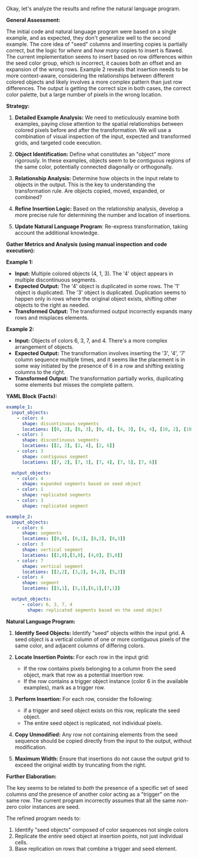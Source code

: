 Okay, let's analyze the results and refine the natural language program.

**General Assessment:**

The initial code and natural language program were based on a single example, and as expected, they don't generalize well to the second example. The core idea of "seed" columns and inserting copies is partially correct, but the logic for *where* and *how many* copies to insert is flawed. The current implementation seems to insert based on row differences within the seed color group, which is incorrect, it causes both an offset and an expansion of the wrong rows. Example 2 reveals that insertion needs to be more context-aware, considering the relationships between different colored objects and likely involves a more complex pattern than just row differences. The output is getting the correct size in both cases, the correct color palette, but a large number of pixels in the wrong location.

**Strategy:**

1.  **Detailed Example Analysis:** We need to meticulously examine both examples, paying close attention to the spatial relationships between colored pixels before and after the transformation. We will use a combination of visual inspection of the input, expected and transformed grids, and targeted code execution.

2.  **Object Identification:** Define what constitutes an "object" more rigorously. In these examples, objects seem to be contiguous regions of the same color, potentially connected diagonally or orthogonally.

3.  **Relationship Analysis:** Determine how objects in the input relate to objects in the output. This is the key to understanding the transformation rule. Are objects copied, moved, expanded, or combined?

4.  **Refine Insertion Logic:** Based on the relationship analysis, develop a more precise rule for determining the number and location of insertions.

5. **Update Natural Language Program**: Re-express transformation, taking account the additional knowledge.

**Gather Metrics and Analysis (using manual inspection and code execution):**

**Example 1:**

*   **Input:** Multiple colored objects (4, 1, 3). The '4' object appears in multiple discontinuous segments.
*   **Expected Output:** The '4' object is duplicated in some rows. The '1' object is duplicated. The '3' object is duplicated. Duplication seems to happen only in rows where the original object exists, shifting other objects to the right as needed.
*   **Transformed Output:** The transformed output incorrectly expands many rows and misplaces elements.

**Example 2:**

*   **Input:** Objects of colors 6, 3, 7, and 4. There's a more complex arrangement of objects.
*   **Expected Output:** The transformation involves inserting the '3', '4', '7' column sequence multiple times, and it seems like the placement is in some way initiated by the presence of 6 in a row and shifting existing columns to the right.
*   **Transformed Output:** The transformation partially works, duplicating some elements but misses the complete pattern.

**YAML Block (Facts):**


```yaml
example_1:
  input_objects:
    - color: 4
      shape: discontinuous segments
      locations: [[0, 2], [0, 3], [0, 4], [4, 3], [4, 4], [10, 2], [10, 3], [10, 4]]
    - color: 1
      shape: discontinuous segments
      locations: [[2, 2], [2, 4], [2, 6]]
    - color: 3
      shape: contiguous segment
      locations: [[7, 2], [7, 3], [7, 4], [7, 5], [7, 6]]

  output_objects:
    - color: 4
      shape: expanded segments based on seed object
    - color: 1
      shape: replicated segments
    - color: 3
      shape: replicated segment

example_2:
  input_objects:
    - color: 6
      shape: segments
      locations: [[0,0], [0,1], [8,2], [8,3]]
    - color: 3
      shape: vertical segment
      locations: [[2,0],[3,0], [4,0], [5,0]]
    - color: 7
      shape: vertical segment
      locations: [[2,2], [3,2], [4,2], [5,2]]
    - color: 4
      shape: segment
      locations: [[3,1], [5,1],[6,1],[7,1]]

  output_objects:
      - color: 6, 3, 7, 4
        shape: replicated segments based on the seed object

```


**Natural Language Program:**

1.  **Identify Seed Objects:** Identify "seed" objects within the input grid. A seed object is a vertical column of one or more contiguous pixels of the same color, and adjacent columns of differing colors.

2.  **Locate Insertion Points:** For each row in the input grid:
    *   If the row contains pixels belonging to a column from the seed object, mark that row as a potential insertion row.
    *    If the row contains a trigger object instance (color 6 in the available examples), mark as a trigger row.

3.  **Perform Insertion:** For each row, consider the following:
     - if a trigger and seed object exists on this row, replicate the seed object.
     - The entire seed object is replicated, not individual pixels.

4. **Copy Unmodified:** Any row not containing elements from the seed sequence should be copied directly from the input to the output, without modification.

5. **Maximum Width:** Ensure that insertions do not cause the output grid to exceed the original width by truncating from the right.

**Further Elaboration:**

The key seems to be related to *both* the presence of a specific set of seed columns *and* the presence of another color acting as a "trigger" on the same row. The current program incorrectly assumes that all the same non-zero color instances are seed.

The refined program needs to:

1. Identify "seed objects" composed of color sequences not single colors
2. Replicate the *entire* seed object at insertion points, not just individual cells.
3. Base replication on rows that combine a trigger and seed element.
